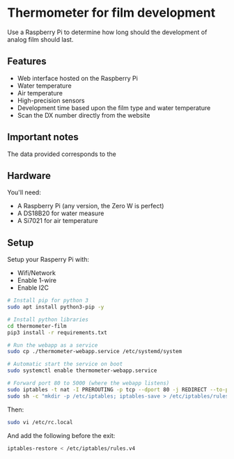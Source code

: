 # Thermometer for film development
Use a Raspberry Pi to determine how long should the development of analog film should last.

## Features
* Web interface hosted on the Raspberry Pi
* Water temperature
* Air temperature
* High-precision sensors
* Development time based upon the film type and water temperature
* Scan the DX number directly from the website

## Important notes
The data provided corresponds to the 

## Hardware
You'll need:
* A Raspberry Pi (any version, the Zero W is perfect)
* A DS18B20 for water measure
* A Si7021 for air temperature

## Setup
Setup your Rasperry Pi with:
* Wifi/Network
* Enable 1-wire
* Enable I2C

```bash
# Install pip for python 3
sudo apt install python3-pip -y

# Install python libraries
cd thermometer-film
pip3 install -r requirements.txt

# Run the webapp as a service
sudo cp ./thermometer-webapp.service /etc/systemd/system

# Automatic start the service on boot
sudo systemctl enable thermometer-webapp.service

# Forward port 80 to 5000 (where the webapp listens)
sudo iptables -t nat -I PREROUTING -p tcp --dport 80 -j REDIRECT --to-ports 5000
sudo sh -c "mkdir -p /etc/iptables; iptables-save > /etc/iptables/rules.v4"
```

Then:
```bash
sudo vi /etc/rc.local
```
And add the following before the exit:
```bash
iptables-restore < /etc/iptables/rules.v4
```
